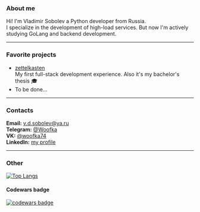 ### About me
Hi! I'm Vladimir Sobolev a Python developer from Russia.  
I specialize in the development of high-load services. But now I'm actively studying GoLang and backend development.


---
### Favorite projects

- [zettelkasten](https://github.com/Woofka/zettelkasten)  
My first full-stack development experience. Also it's my bachelor's thesis 🎓
- To be done...


---
### Contacts
**Email:** v.d.sobolev@ya.ru  
**Telegram:** [@Woofka](https://t.me/Woofka)  
**VK:** [@woofka74](https://vk.com/woofka74)  
**LinkedIn:** [my profile](https://www.linkedin.com/in/vladimir-sobolev-706319209/)  


---
### Other

[![Top Langs](https://github-readme-stats.vercel.app/api/top-langs/?username=woofka&langs_count=6)](https://github.com/woofka)

#### Codewars badge  
[![codewars badge](https://www.codewars.com/users/woofka/badges/large)](https://www.codewars.com/users/woofka)
